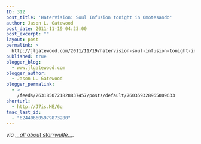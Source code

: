 ```yaml
---
ID: 312
post_title: 'HaterVision: Soul Infusion tonight in Omotesando'
author: Jason L. Gatewood
post_date: 2011-11-19 04:23:00
post_excerpt: ""
layout: post
permalink: >
  http://jlgatewood.com/2011/11/19/hatervision-soul-infusion-tonight-in-omotesando/
published: true
blogger_blog:
  - www.jlgatewood.com
blogger_author:
  - Jason L. Gatewood
blogger_permalink:
  - >
    /feeds/2631850721828837457/posts/default/760359328965009633
shorturl:
  - http://J7is.ME/6q
tmac_last_id:
  - "624406605979873280"
---
```

<div><address> via <a href="http://starrwulfe.info/hatervision-soul-infusion-tonight-in-omotesan">...all about starrwulfe...</a>.</address> </div>
